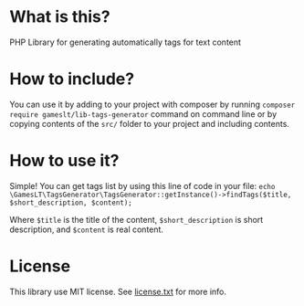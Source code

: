 # What is this?

PHP Library for generating automatically tags for text content

# How to include?

You can use it by adding to your project with composer by running `composer require gameslt/lib-tags-generator` command on command line or by copying contents of the `src/` folder to your project and including contents.

# How to use it?

Simple! You can get tags list by using this line of code in your file:
`echo \GamesLT\TagsGenerator\TagsGenerator::getInstance()->findTags($title, $short_description, $content);`

Where `$title` is the title of the content, `$short_description` is short description, and `$content` is real content.

# License

This library use MIT license. See [license.txt](https://raw.githubusercontent.com/GamesLT/lib-tags-generator/master/license.txt) for more info.

